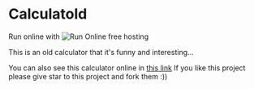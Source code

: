 # Calculatold
Run online with ![Run Online](https://aleen42.github.io/badges/src/github.svg) free hosting


This is an old calculator that it's funny and interesting...

You can also see this calculator online in [this link](https://calculatold.hesamtavakoli06.repl.co/)
If you like this project please give star to this project and fork them :))
